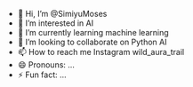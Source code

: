 - 👋 Hi, I’m @SimiyuMoses
- 👀 I’m interested in AI
- 🌱 I’m currently learning machine learning
- 💞️ I’m looking to collaborate on Python AI
- 📫 How to reach me Instagram wild_aura_trail
- 😄 Pronouns: ...
- ⚡ Fun fact: ...

<!---
SimiyuMoses/SimiyuMoses is a ✨ special ✨ repository because its `README.md` (this file) appears on your GitHub profile.
You can click the Preview link to take a look at your changes.
--->
